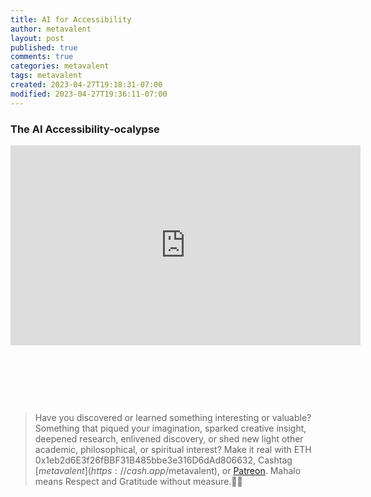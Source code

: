 ```yaml
---
title: AI for Accessibility
author: metavalent
layout: post
published: true
comments: true
categories: metavalent
tags: metavalent
created: 2023-04-27T19:18:31-07:00
modified: 2023-04-27T19:36:11-07:00
---
```


### The AI Accessibility-ocalypse

<!-- Generic Embed
Watch [Video_Title](https://youtu.be/MmHqthzJER4) if the embed below does not behave nicely. 

<div class="embed-container"><iframe width="560" height="320" src="https://www.youtube.com/embed/MmHqthzJER4" title="YouTube video player" frameborder="0" allow="accelerometer; autoplay; clipboard-write; encrypted-media; gyroscope; picture-in-picture" allowfullscreen></iframe></div>
-->

<iframe id="ytplayer" type="text/html" width="560" height="320"
  src="https://www.youtube.com/embed/MmHqthzJER4?autoplay=1"
  frameborder="0"></iframe>

<!-- HTML5 Embed - GitHub LFS storage: append ?raw=true  
<video width="560" height="320" controls>
  <source src="https://youtu.be/MmHqthzJER4) if the embed below does no" type="video/mp4">
  <source src=src="https://youtu.be/MmHqthzJER4) if the embed below does no" type="video/webm">
Your browser does not support the video tag.
</video>
-->

<!-- HTML5 Embed - GitHub LFS storage: append ?raw=true  
<audio controls>
  <source src="https://youtu.be/MmHqthzJER4) if the embed below does no" type="audio/mpeg">
  <source src="https://youtu.be/MmHqthzJER4) if the embed below does no" type="audio/ogg">
Your browser does not support the audio element.
</audio>
-->

<!-- For custom thumbnail
![alt text](/assets/images/image.jpg "title")
-->

<p>&nbsp;</p>
<p>&nbsp;</p>
<p>&nbsp;</p>

> Have you discovered or learned something interesting or valuable? Something that piqued your imagination, sparked creative insight, deepened research, enlivened discovery, or shed new light other academic, philosophical, or spiritual interest? Make it real with ETH 0x1eb2d6E3f26fBBF31B485bbe3e316D6dAd806632, Cashtag [$metavalent](https://cash.app/$metavalent), or [Patreon](https://patreon.com/metavalent). Mahalo means Respect and Gratitude without measure.🙏🏼
